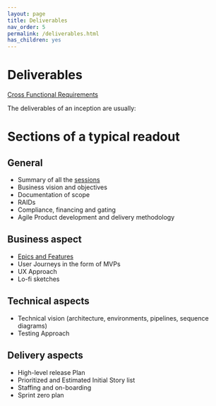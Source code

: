```yaml
---
layout: page
title: Deliverables
nav_order: 5
permalink: /deliverables.html
has_children: yes
---
```


# Deliverables

[Cross Functional Requirements](/cross-functional-requirements.html)

The deliverables of an inception are usually:

# Sections of a typical readout

## General

- Summary of all the [sessions](/desired-outcomes)
- Business vision and objectives
- Documentation of scope
- RAIDs
- Compliance, financing and gating
- Agile Product development and delivery methodology
  
## Business aspect

- [Epics and Features](/features.html)
- User Journeys in the form of MVPs
- UX Approach
- Lo-fi sketches
  
## Technical aspects

- Technical vision (architecture, environments, pipelines, sequence diagrams)
- Testing Approach

## Delivery aspects

- High-level release Plan
- Prioritized and Estimated Initial Story list
- Staffing and on-boarding
- Sprint zero plan

